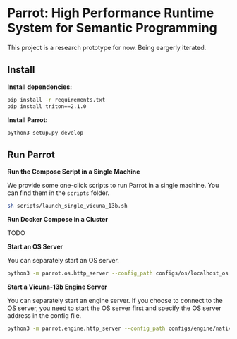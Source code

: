 # Parrot: High Performance Runtime System for Semantic Programming​

This project is a research prototype for now. Being eargerly iterated.

## Install

**Install dependencies:**

```bash
pip install -r requirements.txt
pip install triton==2.1.0
```

**Install Parrot:**

```bash
python3 setup.py develop
```


## Run Parrot

**Run the Compose Script in a Single Machine**

We provide some one-click scripts to run Parrot in a single machine. You can find them in the `scripts` folder.

```bash
sh scripts/launch_single_vicuna_13b.sh
```

**Run Docker Compose in a Cluster**

TODO

**Start an OS Server**

You can separately start an OS server.

```bash
python3 -m parrot.os.http_server --config_path configs/os/localhost_os.json
```

**Start a Vicuna-13b Engine Server**

You can separately start an engine server. If you choose to connect to the OS server, you need to start the OS server first and specify the OS server address in the config file.

```bash
python3 -m parrot.engine.http_server --config_path configs/engine/native/vicuna-13b-v1.3.json
```